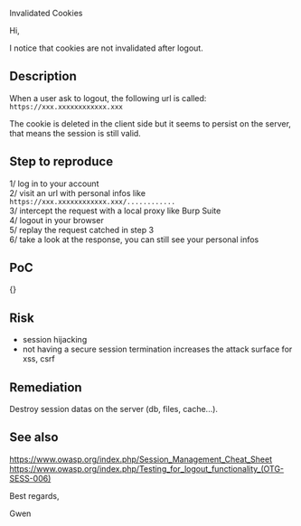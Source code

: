 Invalidated Cookies



Hi,

I notice that cookies are not invalidated after logout.


## Description

When a user ask to logout, the following url is called:  
`https://xxx.xxxxxxxxxxxx.xxx`

The cookie is deleted in the client side but it seems to persist on the server, that means the session is still valid.


## Step to reproduce

1/ log in to your account  
2/ visit an url with personal infos like `https://xxx.xxxxxxxxxxxx.xxx/............`  
3/ intercept the request with a local proxy like Burp Suite  
4/ logout in your browser  
5/ replay the request catched in step 3  
6/ take a look at the response, you can still see your personal infos  


## PoC

{}


## Risk

- session hijacking
- not having a secure session termination increases the attack surface for xss, csrf


## Remediation

Destroy session datas on the server (db, files, cache...).


## See also

https://www.owasp.org/index.php/Session_Management_Cheat_Sheet  
https://www.owasp.org/index.php/Testing_for_logout_functionality_(OTG-SESS-006)



Best regards,

Gwen

